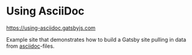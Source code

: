 # Using AsciiDoc

https://using-asciidoc.gatsbyjs.com

Example site that demonstrates how to build a Gatsby site
pulling in data from [asciidoc](http://asciidoc.org/)-files.
